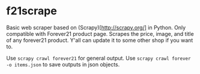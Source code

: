 # f21scrape
Basic web scraper based on (Scrapy)[http://scrapy.org/] in Python. Only compatible with Forever21 product page. Scrapes the price, image, and title of any forever21 product. Y'all can update it to some other shop if you want to.

Use `scrapy crawl forever21` for general output. Use `scrapy crawl forever -o items.json` to save outputs in json objects.
